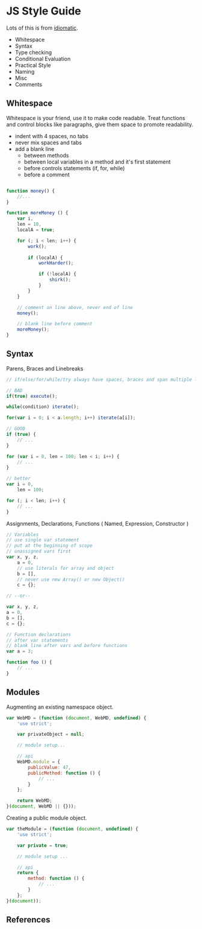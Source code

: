 # JS Style Guide

Lots of this is from [idiomatic][1].

* Whitespace
* Syntax
* Type checking
* Conditional Evaluation
* Practical Style
* Naming
* Misc
* Comments

## Whitespace

Whitespace is your friend, use it to make code readable. Treat functions and control blocks like paragraphs, give them space to promote readability.

* indent with 4 spaces, no tabs
* never mix spaces and tabs
* add a blank line
    * between methods
    * between local variables in a method and it's first statement
    * before controls statements (if, for, while)
    * before a comment


```javascript

function money() {
    //...
}

function moreMoney () {
    var i,
    len = 10,
    localA = true;

    for (; i < len; i++) {
        work();
        
        if (localA) {
            workHarder();

            if (!localA) {
                shirk();
            }
        }
    }

    // comment on line above, never end of line
    money();

    // blank line before comment
    moreMoney();
}
```

## Syntax

Parens, Braces and Linebreaks

```javascript
// if/else/for/while/try always have spaces, braces and span multiple lines

// BAD
if(true) execute();

while(condition) iterate();

for(var i = 0; i < a.length; i++) iterate(a[i]);

// GOOD
if (true) {
    // ...
}

for (var i = 0, len = 100; len < i; i++) {
    // ...
}

// better
var i = 0,
    len = 100;

for (; i < len; i++) {
    // ...
}
```

Assignments, Declarations, Functions ( Named, Expression, Constructor )

```javascript
// Variables
// use single var statement
// put at the beginning of scope
// unassigned vars first
var x, y, z,
    a = 0,
    // use literals for array and object
    b = [],
    // never use new Array() or new Object()
    c = {};

// --or--

var x, y, z,
a = 0,
b = [],
c = {};

// Function declarations
// after var statements
// blank line after vars and before functions
var a = 3;

function foo () {
    // ...
}
```

## Modules

Augmenting an existing namespace object.

```javascript
var WebMD = (function (document, WebMD, undefined) {
    'use strict';

    var privateObject = null;

    // module setup...

    // api
    WebMD.module = {
        publicValue: 47,
        publicMethod: function () {
            // ...
        }
    };

    return WebMD;
}(document, WebMD || {}));
```

Creating a public module object.

```javascript
var theModule = (function (document, undefined) {
    'use strict';

    var private = true;

    // module setup ...

    // api
    return {
        method: function () {
            // ...
        }
    };
}(document));
```

## References

[1]: https://github.com/rwldrn/idiomatic.js
[2]: http://contribute.jquery.org/style-guide/js/
[3]: http://dojotoolkit.org/community/styleGuide
[4]: http://javascript.crockford.com/code.html

